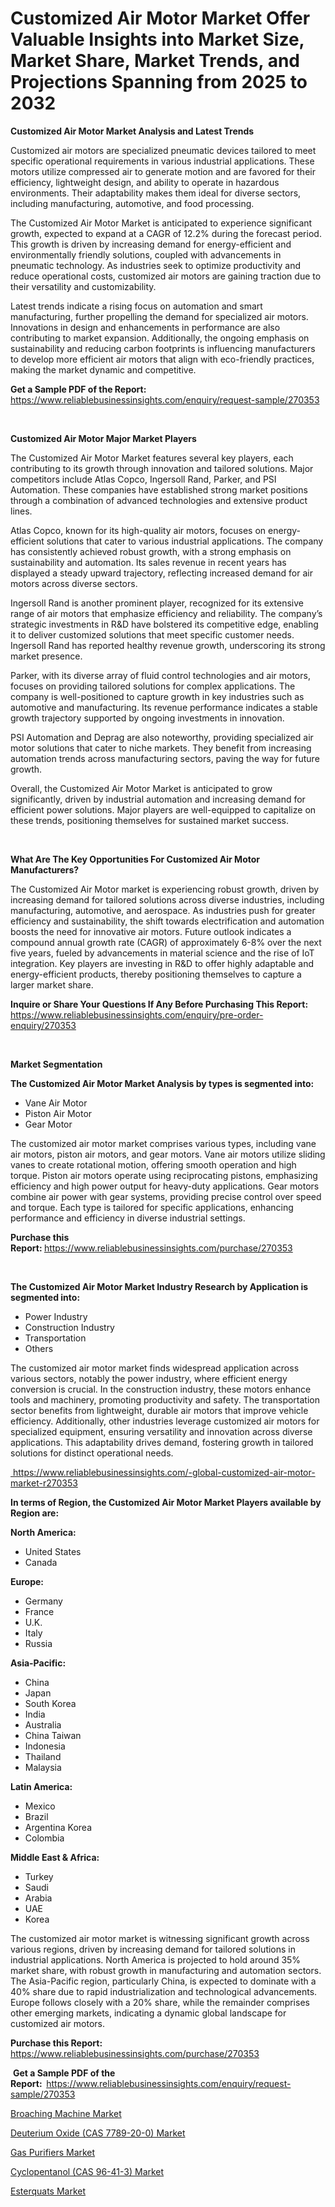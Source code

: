 <p><h1>Customized Air Motor Market Offer Valuable Insights into Market Size, Market Share, Market Trends, and Projections Spanning from 2025 to 2032</h1></p><p><strong>Customized Air Motor Market Analysis and Latest Trends</strong></p>
<p><p>Customized air motors are specialized pneumatic devices tailored to meet specific operational requirements in various industrial applications. These motors utilize compressed air to generate motion and are favored for their efficiency, lightweight design, and ability to operate in hazardous environments. Their adaptability makes them ideal for diverse sectors, including manufacturing, automotive, and food processing.</p><p>The Customized Air Motor Market is anticipated to experience significant growth, expected to expand at a CAGR of 12.2% during the forecast period. This growth is driven by increasing demand for energy-efficient and environmentally friendly solutions, coupled with advancements in pneumatic technology. As industries seek to optimize productivity and reduce operational costs, customized air motors are gaining traction due to their versatility and customizability.</p><p>Latest trends indicate a rising focus on automation and smart manufacturing, further propelling the demand for specialized air motors. Innovations in design and enhancements in performance are also contributing to market expansion. Additionally, the ongoing emphasis on sustainability and reducing carbon footprints is influencing manufacturers to develop more efficient air motors that align with eco-friendly practices, making the market dynamic and competitive.</p></p>
<p><strong>Get a Sample PDF of the Report:&nbsp;</strong> <a href="https://www.reliablebusinessinsights.com/enquiry/request-sample/270353?utm_campaign=100&utm_medium=2&utm_source=Github&utm_content=ia&utm_term=30032025&utm_id=customized-air-motor">https://www.reliablebusinessinsights.com/enquiry/request-sample/270353</a></p>
<p>&nbsp;</p>
<p><strong>Customized Air Motor Major Market Players</strong></p>
<p><p>The Customized Air Motor Market features several key players, each contributing to its growth through innovation and tailored solutions. Major competitors include Atlas Copco, Ingersoll Rand, Parker, and PSI Automation. These companies have established strong market positions through a combination of advanced technologies and extensive product lines.</p><p>Atlas Copco, known for its high-quality air motors, focuses on energy-efficient solutions that cater to various industrial applications. The company has consistently achieved robust growth, with a strong emphasis on sustainability and automation. Its sales revenue in recent years has displayed a steady upward trajectory, reflecting increased demand for air motors across diverse sectors.</p><p>Ingersoll Rand is another prominent player, recognized for its extensive range of air motors that emphasize efficiency and reliability. The company’s strategic investments in R&D have bolstered its competitive edge, enabling it to deliver customized solutions that meet specific customer needs. Ingersoll Rand has reported healthy revenue growth, underscoring its strong market presence.</p><p>Parker, with its diverse array of fluid control technologies and air motors, focuses on providing tailored solutions for complex applications. The company is well-positioned to capture growth in key industries such as automotive and manufacturing. Its revenue performance indicates a stable growth trajectory supported by ongoing investments in innovation.</p><p>PSI Automation and Deprag are also noteworthy, providing specialized air motor solutions that cater to niche markets. They benefit from increasing automation trends across manufacturing sectors, paving the way for future growth.</p><p>Overall, the Customized Air Motor Market is anticipated to grow significantly, driven by industrial automation and increasing demand for efficient power solutions. Major players are well-equipped to capitalize on these trends, positioning themselves for sustained market success.</p></p>
<p>&nbsp;</p>
<p><strong>What Are The Key Opportunities For Customized Air Motor Manufacturers?</strong></p>
<p><p>The Customized Air Motor market is experiencing robust growth, driven by increasing demand for tailored solutions across diverse industries, including manufacturing, automotive, and aerospace. As industries push for greater efficiency and sustainability, the shift towards electrification and automation boosts the need for innovative air motors. Future outlook indicates a compound annual growth rate (CAGR) of approximately 6-8% over the next five years, fueled by advancements in material science and the rise of IoT integration. Key players are investing in R&D to offer highly adaptable and energy-efficient products, thereby positioning themselves to capture a larger market share.</p></p>
<p><strong>Inquire or Share Your Questions If Any Before Purchasing This Report:</strong> <a href="https://www.reliablebusinessinsights.com/enquiry/pre-order-enquiry/270353?utm_campaign=100&utm_medium=2&utm_source=Github&utm_content=ia&utm_term=30032025&utm_id=customized-air-motor">https://www.reliablebusinessinsights.com/enquiry/pre-order-enquiry/270353</a></p>
<p>&nbsp;</p>
<p><strong>Market Segmentation</strong></p>
<p><strong>The Customized Air Motor Market Analysis by types is segmented into:</strong></p>
<p><ul><li>Vane Air Motor</li><li>Piston Air Motor</li><li>Gear Motor</li></ul></p>
<p><p>The customized air motor market comprises various types, including vane air motors, piston air motors, and gear motors. Vane air motors utilize sliding vanes to create rotational motion, offering smooth operation and high torque. Piston air motors operate using reciprocating pistons, emphasizing efficiency and high power output for heavy-duty applications. Gear motors combine air power with gear systems, providing precise control over speed and torque. Each type is tailored for specific applications, enhancing performance and efficiency in diverse industrial settings.</p></p>
<p><strong>Purchase this Report:&nbsp;</strong><a href="https://www.reliablebusinessinsights.com/purchase/270353?utm_campaign=100&utm_medium=2&utm_source=Github&utm_content=ia&utm_term=30032025&utm_id=customized-air-motor">https://www.reliablebusinessinsights.com/purchase/270353</a></p>
<p>&nbsp;</p>
<p><strong>The Customized Air Motor Market Industry Research by Application is segmented into:</strong></p>
<p><ul><li>Power Industry</li><li>Construction Industry</li><li>Transportation</li><li>Others</li></ul></p>
<p><p>The customized air motor market finds widespread application across various sectors, notably the power industry, where efficient energy conversion is crucial. In the construction industry, these motors enhance tools and machinery, promoting productivity and safety. The transportation sector benefits from lightweight, durable air motors that improve vehicle efficiency. Additionally, other industries leverage customized air motors for specialized equipment, ensuring versatility and innovation across diverse applications. This adaptability drives demand, fostering growth in tailored solutions for distinct operational needs.</p></p>
<p><a href="https://www.reliablebusinessinsights.com/-global-customized-air-motor-market-r270353?utm_campaign=100&utm_medium=2&utm_source=Github&utm_content=ia&utm_term=30032025&utm_id=customized-air-motor">&nbsp;https://www.reliablebusinessinsights.com/-global-customized-air-motor-market-r270353</a></p>
<p><strong>In terms of Region, the Customized Air Motor Market Players available by Region are:</strong></p>
<p>
    <p> <strong> North America: </strong>
        <ul>
            <li>United States</li>
            <li>Canada</li>
        </ul>
        </p> 
    <p> <strong> Europe: </strong>
        <ul>
            <li>Germany</li>
            <li>France</li>
            <li>U.K.</li>
            <li>Italy</li>
            <li>Russia</li>
        </ul>
        </p> 
    <p> <strong> Asia-Pacific: </strong>
        <ul>
            <li>China</li>
            <li>Japan</li>
            <li>South Korea</li>
            <li>India</li>
            <li>Australia</li>
            <li>China Taiwan</li>
            <li>Indonesia</li>
            <li>Thailand</li>
            <li>Malaysia</li>
        </ul>
        </p> 
    <p> <strong> Latin America: </strong>
        <ul>
            <li>Mexico</li>
            <li>Brazil</li>
            <li>Argentina Korea</li>
            <li>Colombia</li>
        </ul>
        </p> 
    <p> <strong> Middle East & Africa: </strong>
        <ul>
            <li>Turkey</li>
            <li>Saudi</li>
            <li>Arabia</li>
            <li>UAE</li>
            <li>Korea</li>
        </ul>
    </p>
    </p>
<p><p>The customized air motor market is witnessing significant growth across various regions, driven by increasing demand for tailored solutions in industrial applications. North America is projected to hold around 35% market share, with robust growth in manufacturing and automation sectors. The Asia-Pacific region, particularly China, is expected to dominate with a 40% share due to rapid industrialization and technological advancements. Europe follows closely with a 20% share, while the remainder comprises other emerging markets, indicating a dynamic global landscape for customized air motors.</p></p>
<p><strong>Purchase this Report: </strong><a href="https://www.reliablebusinessinsights.com/purchase/270353?utm_campaign=100&utm_medium=2&utm_source=Github&utm_content=ia&utm_term=30032025&utm_id=customized-air-motor">https://www.reliablebusinessinsights.com/purchase/270353</a></p>
<p>&nbsp;<strong>Get a Sample PDF of the Report:&nbsp;&nbsp;</strong><a href="https://www.reliablebusinessinsights.com/enquiry/request-sample/270353?utm_campaign=100&utm_medium=2&utm_source=Github&utm_content=ia&utm_term=30032025&utm_id=customized-air-motor">https://www.reliablebusinessinsights.com/enquiry/request-sample/270353</a></p>
<p><strong></strong></p>
<p><p><a href="https://github.com/uldularido/Market-Research-Report-List-1/blob/main/broaching-machine-market.md?utm_campaign=100&utm_medium=2&utm_source=Github&utm_content=ia&utm_term=30032025&utm_id=customized-air-motor">Broaching Machine Market</a></p><p><a href="https://github.com/decockogbaro25/Market-Research-Report-List-1/blob/main/deuterium-oxide-cas-7789-20-0-market.md?utm_campaign=100&utm_medium=2&utm_source=Github&utm_content=ia&utm_term=30032025&utm_id=customized-air-motor">Deuterium Oxide (CAS 7789-20-0) Market</a></p><p><a href="https://github.com/ghaligopezf5/Market-Research-Report-List-1/blob/main/gas-purifiers-market.md?utm_campaign=100&utm_medium=2&utm_source=Github&utm_content=ia&utm_term=30032025&utm_id=customized-air-motor">Gas Purifiers Market</a></p><p><a href="https://github.com/panciujoslin3/Market-Research-Report-List-1/blob/main/cyclopentanol-cas-96-41-3-market.md?utm_campaign=100&utm_medium=2&utm_source=Github&utm_content=ia&utm_term=30032025&utm_id=customized-air-motor">Cyclopentanol (CAS 96-41-3) Market</a></p><p><a href="https://github.com/drielvinki/Market-Research-Report-List-1/blob/main/esterquats-market.md?utm_campaign=100&utm_medium=2&utm_source=Github&utm_content=ia&utm_term=30032025&utm_id=customized-air-motor">Esterquats Market</a></p></p>